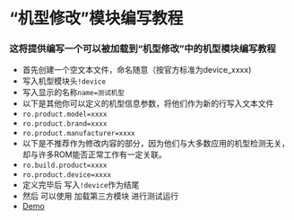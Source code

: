 # “机型修改”模块编写教程
### 这将提供编写一个可以被加载到“机型修改”中的机型模块编写教程
- 首先创建一个空文本文件，命名随意（按官方标准为device_xxxx)
- 写入机型模块头<code>!device</code>
- 写入显示的名称<code>name=测试机型</code>
- 以下是其他你可以定义的机型信息参数，将他们作为新的行写入文本文件
- <code>ro.product.model=xxxx</code>
- <code>ro.product.brand=xxxx</code>
- <code>ro.product.manufacturer=xxxx</code>
- 以下是不推荐作为修改内容的部分，因为他们与大多数应用的机型检测无关，却与许多ROM能否正常工作有一定关联。
- <code>ro.build.product=xxxx</code>
- <code>ro.product.device=xxxx</code>
- 定义完毕后 写入<code>!device</code>作为结尾
- 然后 可以使用 加载第三方模块 进行测试运行
- [Demo](https://github.com/Lanthanum-system-toolbox-v2/Devices)
